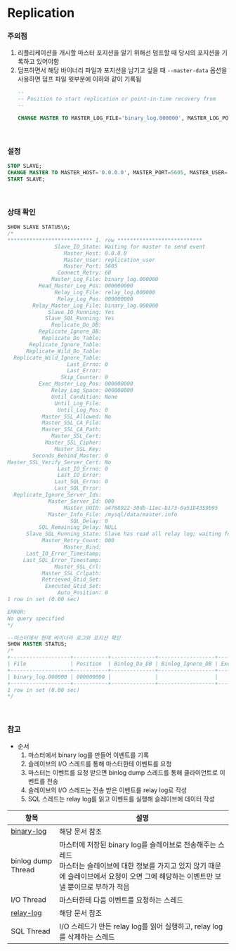 Replication
===

### 주의점
1. 리플리케이션을 개시할 마스터 포지션을 알기 위해선 덤프할 때 당시의 포지션을 기록하고 있어야함
2. 덤프하면서 해당 바이너리 파일과 포지션을 남기고 싶을 때 `--master-data` 옵션을 사용하면 덤프 파일 윗부분에 이하와 같이 기록됨
    ```sql
    --
    -- Position to start replication or point-in-time recovery from
    --

    CHANGE MASTER TO MASTER_LOG_FILE='binary_log.000000', MASTER_LOG_POS=000000000;
    ```

<br>

### 설정
```sql
STOP SLAVE;
CHANGE MASTER TO MASTER_HOST='0.0.0.0', MASTER_PORT=5605, MASTER_USER='replication_user', MASTER_PASSWORD='', MASTER_LOG_FILE='binary_log.000000', MASTER_LOG_POS=000000000;
START SLAVE;
```

<br>

### 상태 확인
```sql
SHOW SLAVE STATUS\G;
/*
*************************** 1. row ***************************
               Slave_IO_State: Waiting for master to send event
                  Master_Host: 0.0.0.0
                  Master_User: replication_user
                  Master_Port: 5605
                Connect_Retry: 60
              Master_Log_File: binary_log.000000
          Read_Master_Log_Pos: 000000000
               Relay_Log_File: relay_log.000000
                Relay_Log_Pos: 000000000
        Relay_Master_Log_File: binary_log.000000
             Slave_IO_Running: Yes
            Slave_SQL_Running: Yes
              Replicate_Do_DB:
          Replicate_Ignore_DB:
           Replicate_Do_Table:
       Replicate_Ignore_Table:
      Replicate_Wild_Do_Table:
  Replicate_Wild_Ignore_Table:
                   Last_Errno: 0
                   Last_Error:
                 Skip_Counter: 0
          Exec_Master_Log_Pos: 000000000
              Relay_Log_Space: 000000000
              Until_Condition: None
               Until_Log_File:
                Until_Log_Pos: 0
           Master_SSL_Allowed: No
           Master_SSL_CA_File:
           Master_SSL_CA_Path:
              Master_SSL_Cert:
            Master_SSL_Cipher:
               Master_SSL_Key:
        Seconds_Behind_Master: 0
Master_SSL_Verify_Server_Cert: No
                Last_IO_Errno: 0
                Last_IO_Error:
               Last_SQL_Errno: 0
               Last_SQL_Error:
  Replicate_Ignore_Server_Ids:
             Master_Server_Id: 000
                  Master_UUID: a4768922-30db-11ec-b173-0a51b4359b95
             Master_Info_File: /mysql/data/master.info
                    SQL_Delay: 0
          SQL_Remaining_Delay: NULL
      Slave_SQL_Running_State: Slave has read all relay log; waiting for the slave I/O thread to update it
           Master_Retry_Count: 000
                  Master_Bind:
      Last_IO_Error_Timestamp:
     Last_SQL_Error_Timestamp:
               Master_SSL_Crl:
           Master_SSL_Crlpath:
           Retrieved_Gtid_Set:
            Executed_Gtid_Set:
                Auto_Position: 0
1 row in set (0.00 sec)

ERROR:
No query specified
*/

--마스터에서 현재 바이너리 로그와 포지션 확인
SHOW MASTER STATUS;
/*
+-------------------+-----------+--------------+------------------+-------------------+
| File              | Position  | Binlog_Do_DB | Binlog_Ignore_DB | Executed_Gtid_Set |
+-------------------+-----------+--------------+------------------+-------------------+
| binary_log.000000 | 000000000 |              |                  |                   |
+-------------------+-----------+--------------+------------------+-------------------+
1 row in set (0.00 sec)
*/
```

<br>

### 참고
* 순서
  1. 마스터에서 binary log를 만들어 이벤트를 기록
  2. 슬레이브의 I/O 스레드를 통해 마스터한테 이벤트를 요청
  3. 마스터는 이벤트를 요청 받으면 binlog dump 스레드를 통해 클라이언트로 이벤트를 전송
  4. 슬레이브의 I/O 스레드는 전송 받은 이벤트를 relay log로 작성
  5. SQL 스레드는 relay log를 읽고 이벤트를 실행해 슬레이브에 데이터 작성

|항목|설명|
|-|-|
|[binary-log](../log/binary/README.md)|해당 문서 참조|
|binlog dump Thread|마스터에 저장된 binary log를 슬레이브로 전송해주는 스레드<br>마스터는 슬레이브에 대한 정보를 가지고 있지 않기 때문에 슬레이브에서 요청이 오면 그에 해당하는 이벤트만 보낼 뿐이므로 부하가 적음|
|I/O Thread|마스터한테 다음 이벤트를 요청하는 스레드|
|[relay-log](../log/relay/README.md)|해당 문서 참조|
|SQL Thread|I/O 스레드가 만든 relay log를 읽어 실행하고, relay log를 삭제하는 스레드|

<br>
